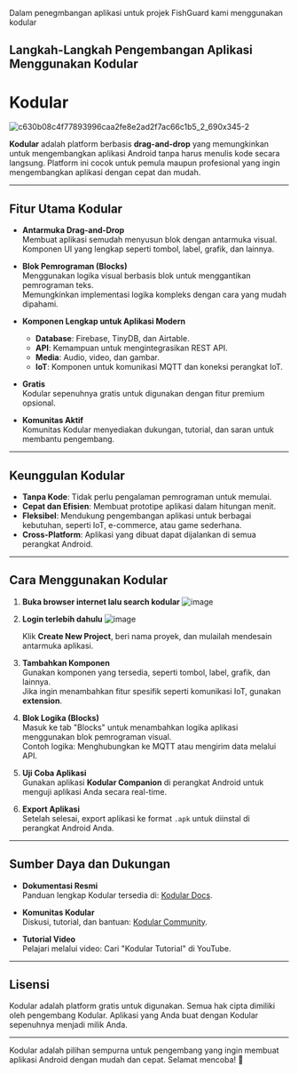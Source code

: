 Dalam penegmbangan aplikasi untuk projek FishGuard kami menggunakan kodular

## **Langkah-Langkah Pengembangan Aplikasi Menggunakan Kodular**


# **Kodular**

![c630b08c4f77893996caa2fe8e2ad2f7ac66c1b5_2_690x345-2](https://github.com/user-attachments/assets/5999cf09-269b-43de-8adc-c540e9fafea6)


**Kodular** adalah platform berbasis **drag-and-drop** yang memungkinkan untuk mengembangkan aplikasi Android tanpa harus menulis kode secara langsung. Platform ini cocok untuk pemula maupun profesional yang ingin mengembangkan aplikasi dengan cepat dan mudah.

---

## **Fitur Utama Kodular**

- **Antarmuka Drag-and-Drop**  
  Membuat aplikasi semudah menyusun blok dengan antarmuka visual.  
  Komponen UI yang lengkap seperti tombol, label, grafik, dan lainnya.

- **Blok Pemrograman (Blocks)**  
  Menggunakan logika visual berbasis blok untuk menggantikan pemrograman teks.  
  Memungkinkan implementasi logika kompleks dengan cara yang mudah dipahami.

- **Komponen Lengkap untuk Aplikasi Modern**  
  - **Database**: Firebase, TinyDB, dan Airtable.  
  - **API**: Kemampuan untuk mengintegrasikan REST API.  
  - **Media**: Audio, video, dan gambar.  
  - **IoT**: Komponen untuk komunikasi MQTT dan koneksi perangkat IoT.

- **Gratis**  
  Kodular sepenuhnya gratis untuk digunakan dengan fitur premium opsional.

- **Komunitas Aktif**  
  Komunitas Kodular menyediakan dukungan, tutorial, dan saran untuk membantu pengembang.

---

## **Keunggulan Kodular**

- **Tanpa Kode**: Tidak perlu pengalaman pemrograman untuk memulai.  
- **Cepat dan Efisien**: Membuat prototipe aplikasi dalam hitungan menit.  
- **Fleksibel**: Mendukung pengembangan aplikasi untuk berbagai kebutuhan, seperti IoT, e-commerce, atau game sederhana.  
- **Cross-Platform**: Aplikasi yang dibuat dapat dijalankan di semua perangkat Android.

---

## **Cara Menggunakan Kodular**

1. **Buka browser internet lalu search kodular**
   ![image](https://github.com/user-attachments/assets/b6d544fe-72db-436f-9bb8-9f56095a956c)
   
3. **Login terlebih dahulu**
   ![image](https://github.com/user-attachments/assets/3b125571-535d-4ff4-9038-585b904ad326)

   Klik **Create New Project**, beri nama proyek, dan mulailah mendesain antarmuka aplikasi.

5. **Tambahkan Komponen**  
   Gunakan komponen yang tersedia, seperti tombol, label, grafik, dan lainnya.  
   Jika ingin menambahkan fitur spesifik seperti komunikasi IoT, gunakan **extension**.

6. **Blok Logika (Blocks)**  
   Masuk ke tab "Blocks" untuk menambahkan logika aplikasi menggunakan blok pemrograman visual.  
   Contoh logika: Menghubungkan ke MQTT atau mengirim data melalui API.

7. **Uji Coba Aplikasi**  
   Gunakan aplikasi **Kodular Companion** di perangkat Android untuk menguji aplikasi Anda secara real-time.

8. **Export Aplikasi**  
   Setelah selesai, export aplikasi ke format `.apk` untuk diinstal di perangkat Android Anda.

---

## **Sumber Daya dan Dukungan**

- **Dokumentasi Resmi**  
  Panduan lengkap Kodular tersedia di: [Kodular Docs](https://docs.kodular.io/).

- **Komunitas Kodular**  
  Diskusi, tutorial, dan bantuan: [Kodular Community](https://community.kodular.io/).

- **Tutorial Video**  
  Pelajari melalui video: Cari "Kodular Tutorial" di YouTube.

---

## **Lisensi**

Kodular adalah platform gratis untuk digunakan. Semua hak cipta dimiliki oleh pengembang Kodular. Aplikasi yang Anda buat dengan Kodular sepenuhnya menjadi milik Anda.

---

Kodular adalah pilihan sempurna untuk pengembang yang ingin membuat aplikasi Android dengan mudah dan cepat. Selamat mencoba! 🚀
